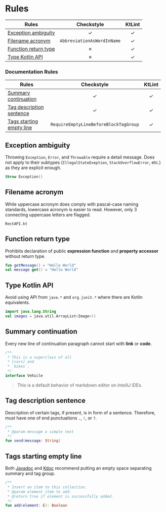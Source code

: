 # Rules

| Rules | Checkstyle | KtLint |
| --- | :---: | :---: |
| [Exception ambiguity](#exception-ambiguity) | &check; | &check; |
| [Filename acronym](#filename-acronym) | `AbbreviationAsWordInName` | &check; |
| [Function return type](#function-return-type) | &cross; | &check; |
| [Type Kotlin API](#type-kotlin-api) | &cross; | &check; |

### Documentation Rules

| Rules | Checkstyle | KtLint |
| --- | :---: | :---: |
| [Summary continuation](#summary-continuation) | &check; | &check; |
| [Tag description sentence](#tag-description-sentence) | &check; | &check; |
| [Tags starting empty line](#tags-starting-empty-line) | `RequireEmptyLineBeforeBlockTagGroup` | &check; |

## Exception ambiguity

Throwing `Exception`, `Error`, and `Throwable` require a detail message. Does not apply to their
subtypes (`IllegalStateExeption`, `StackOverflowError`, etc.) as they are explicit enough.

```kotlin
throw Exception()
```

## Filename acronym

While uppercase acronym does comply with pascal-case naming standards, lowercase acronym is easier
to read. However, only 3 connecting uppercase letters are flagged.

```
RestAPI.kt
```

## Function return type

Prohibits declaration of public **expression function** and **property accessor** without return
type.

```kotlin
fun getMessage() = "Hello World"
val message get() = "Hello World"
```

## Type Kotlin API

Avoid using API from `java.*` and `org.junit.*` where there are Kotlin equivalents.

```kotlin
import java.lang.String
val images = java.util.ArrayList<Image>()
```

## Summary continuation

Every new line of continuation paragraph cannot start with **link** or **code**.

```kotlin
/**
 * This is a superclass of all
 * [cars] and
 * `bikes`.
 */
interface Vehicle
```

> This is a default behavior of markdown editor on *IntelliJ* IDEs.

## Tag description sentence

Description of certain tags, if present, is in form of a sentence. Therefore, must have one of end
punctuations `.`, `!`, or `?`.

```kotlin
/**
 * @param message a simple text
 */
fun send(message: String)
```

## Tags starting empty line

Both [Javadoc](https://www.oracle.com/technical-resources/articles/java/javadoc-tool.html)
and [Kdoc](https://kotlinlang.org/docs/kotlin-doc.html) recommend putting an empty space separating
summary and tag group.

```kotlin
/**
 * Insert an item to this collection.
 * @param element item to add.
 * @return true if element is successfully added.
 */
fun add(element: E): Boolean
```
